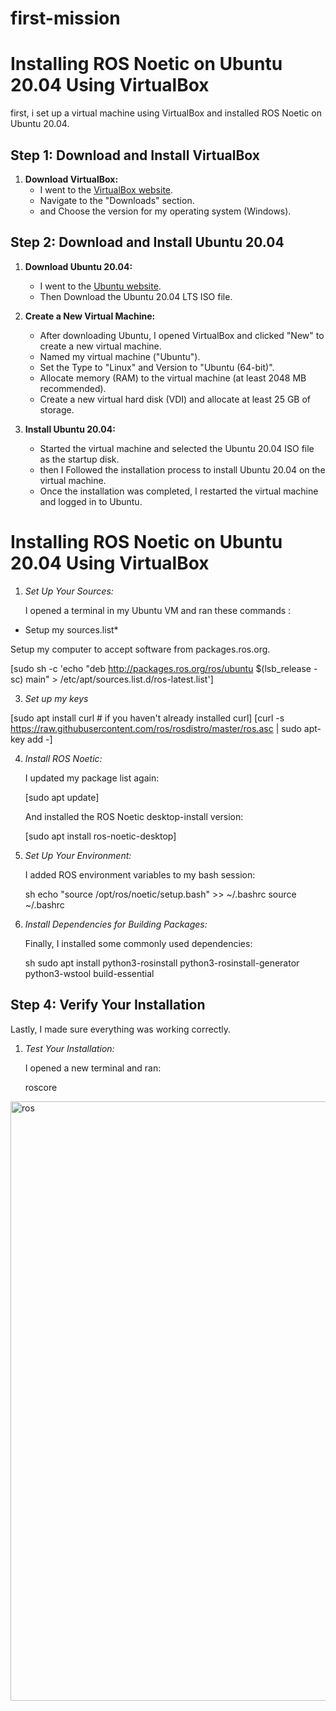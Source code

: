 # first-mission

# Installing ROS Noetic on Ubuntu 20.04 Using VirtualBox

first,  i set up a virtual machine using VirtualBox and installed ROS Noetic on Ubuntu 20.04.

## Step 1: Download and Install VirtualBox

1. **Download VirtualBox:**
   - I went to the [VirtualBox website](https://www.virtualbox.org/).
   - Navigate to the "Downloads" section.
   - and Choose the version for my operating system (Windows).
## Step 2: Download and Install Ubuntu 20.04

1. **Download Ubuntu 20.04:**
   - I went to the [Ubuntu website](https://ubuntu.com/download/desktop).
   - Then Download the Ubuntu 20.04 LTS ISO file.

2. **Create a New Virtual Machine:**
   - After downloading Ubuntu, I opened VirtualBox and clicked "New" to create a new virtual machine.
   - Named my virtual machine ("Ubuntu").
   - Set the Type to "Linux" and Version to "Ubuntu (64-bit)".
   - Allocate memory (RAM) to the virtual machine (at least 2048 MB recommended).
   - Create a new virtual hard disk (VDI) and allocate at least 25 GB of storage.

4. **Install Ubuntu 20.04:**
   - Started the virtual machine and selected the Ubuntu 20.04 ISO file as the startup disk.
   - then I Followed the installation process to install Ubuntu 20.04 on the virtual machine.
   - Once the installation was completed, I restarted the virtual machine and logged in to Ubuntu.

# Installing ROS Noetic on Ubuntu 20.04 Using VirtualBox

1. *Set Up Your Sources:*

   I opened a terminal in my Ubuntu VM and ran these commands :
  * Setup my sources.list*


   Setup my computer to accept software from packages.ros.org.

[sudo sh -c 'echo "deb http://packages.ros.org/ros/ubuntu $(lsb_release -sc) main" > /etc/apt/sources.list.d/ros-latest.list']

   

3. *Set up my keys*

[sudo apt install curl # if you haven't already installed curl]
[curl -s https://raw.githubusercontent.com/ros/rosdistro/master/ros.asc | sudo apt-key add -]



   
   

   

4. *Install ROS Noetic:*

   I updated my package list again:

   
   [sudo apt update]
   

   And installed the ROS Noetic desktop-install version:

   [sudo apt install ros-noetic-desktop]
   

   

5. *Set Up Your Environment:*

   I added ROS environment variables to my bash session:

   sh
   echo "source /opt/ros/noetic/setup.bash" >> ~/.bashrc
   source ~/.bashrc
   

6. *Install Dependencies for Building Packages:*

   Finally, I installed some commonly used dependencies:

   sh
   sudo apt install python3-rosinstall python3-rosinstall-generator python3-wstool build-essential
   

## Step 4: Verify Your Installation

Lastly, I made sure everything was working correctly.

1. *Test Your Installation:*

   I opened a new terminal and ran:


   roscore
   
<img width="959" alt="ros" src="https://github.com/user-attachments/assets/3dfd9244-6ee8-4cf5-a6f3-a6cdd528766d">

   
  
